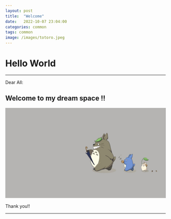 ```yaml
---
layout: post
title:  "Welcome"
date:   2022-10-07 23:04:00
categories: common
tags: common
image: /images/totoro.jpeg
---
```


# Hello World


---
Dear All:

## **Welcome to my dream space** !!
![](../images/totoro.jpg)

Thank you!!

---